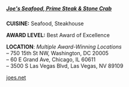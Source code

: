 <h5><a href="//www.joes.net" target="_blank">Joe's Seafood, Prime Steak & Stone Crab</a></h5>

**CUISINE:** Seafood, Steakhouse

**AWARD LEVEL:** Best Award of Excellence

**LOCATION**: *Multiple Award-Winning Locations*<br>
&ndash; 750 15th St NW, Washington, DC 20005<br>
&ndash; 60 E Grand Ave, Chicago, IL 60611<br>
&ndash; 3500 S Las Vegas Blvd, Las Vegas, NV 89109

<a href="//www.joes.net" target="_blank">joes.net</a>[]()
